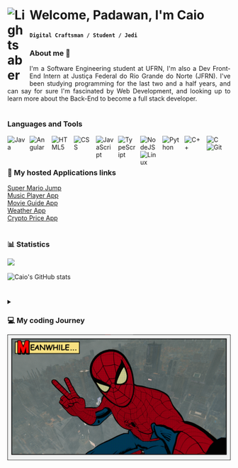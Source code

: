# Welcome, Padawan, I'm Caio <img align="left" alt="Lightsaber" width="40px" style="padding-right: 10px;" src="https://img.icons8.com/color/480/null/lightsaber.png"/>

**`Digital Craftsman / Student / Jedi`**
<h3> About me 👔 </h3>

<p style="text-align: justify">
  I'm a Software Engineering student at UFRN, I'm also a Dev Front-End Intern at Justiça Federal do Rio Grande do Norte (JFRN). I've been studying programming for the last two and a half years, and can say for sure I'm fascinated by Web Development, and looking up to learn more about the Back-End to become a full stack developer.
</p>


#

### Languages and Tools
<img align="left" alt="Java" width="40px" style="padding-right: 10px;" src="https://cdn.jsdelivr.net/gh/devicons/devicon/icons/java/java-original.svg"/>
<img align="left" alt="Angular" width="40px" style="padding-right: 10px;" src="https://cdn.jsdelivr.net/gh/devicons/devicon/icons/angularjs/angularjs-plain.svg"/>
<img align="left" alt="HTML5" width="40px" style="padding-right: 10px;" src="https://cdn.jsdelivr.net/gh/devicons/devicon/icons/html5/html5-original.svg"/>
<img align="left" alt="CSS" width="40px" style="padding-right: 10px;" src="https://cdn.jsdelivr.net/gh/devicons/devicon/icons/css3/css3-original.svg"/>
<img align="left" alt="JavaScript" width="40px" style="padding-right: 10px;" src="https://cdn.jsdelivr.net/gh/devicons/devicon/icons/javascript/javascript-plain.svg"/>
<img align="left" alt="TypeScript" width="40px" style="padding-right: 10px;" src="https://cdn.jsdelivr.net/gh/devicons/devicon/icons/typescript/typescript-plain.svg" />
<img align="left" alt="NodeJS" width="40px" style="padding-right: 10px;" src="https://cdn.jsdelivr.net/gh/devicons/devicon/icons/nodejs/nodejs-original.svg" />
<img align="left" alt="Python" width="40px" style="padding-right: 10px;" src="https://cdn.jsdelivr.net/gh/devicons/devicon/icons/python/python-original.svg" />   
<img align="left" alt="C++" width="40px" style="padding-right: 10px;" src="https://cdn.jsdelivr.net/gh/devicons/devicon/icons/cplusplus/cplusplus-original.svg"/>
<img align="left" alt="C" width="40px" style="padding-right: 10px;" src="https://cdn.jsdelivr.net/gh/devicons/devicon/icons/c/c-original.svg" />
<img align="left" alt="Git" width="40px" style="padding-right: 10px;" src="https://cdn.jsdelivr.net/gh/devicons/devicon/icons/git/git-original.svg" />
<img align="left" alt="Linux" width="40px" style="padding-right: 10px;" src="https://cdn.jsdelivr.net/gh/devicons/devicon/icons/linux/linux-original.svg" />

<br>
<br>

#
### 🔗 My hosted Applications links
[Super Mario Jump](https://caiovitordm.github.io/Super-Mario-Jump/index.html)<br>
[Music Player App](https://caiovitordm.github.io/Music-Player-App/index.html)<br>
[Movie Guide App](https://caiovitordm.github.io/Movie-Guide-App/Movie%20Guide%20App/index.html)<br>
[Weather App](https://caiovitordm.github.io/Weather-App/Weather%20app/index.html)<br>
[Crypto Price App](https://caiovitordm.github.io/Crypto-Price-App/Crypto%20Price%20App/index.html)

#



### 📊 Statistics
<img width="300" src="https://github-readme-stats.vercel.app/api/top-langs/?username=CaioVitorDM&layout=compact&theme=dark">

![Caio's GitHub stats](https://github-readme-stats-sigma-five.vercel.app/api?username=CaioVitorDM&show_icons=true&theme=dracula)


#

<details align="left">
  <summary><h3>💻 My coding Journey</h3></summary>
  <p style="text-align: justify">
  I started coding since 2021, that was when I began my Software Engineering Journey. At the beginning, it was actually pretty difficult, since I didn't have any base at programming. So, the college began and at first, I learned Python on the first semester, the basics of programming like variables declaration, functions, etc. Then, I learned C, with C came memory management, structs, vectors, etc. And then came the great breakthrough, C++ changed my whole life as programmer, it was when I first met OOP and fell in love with it, with C++ I increased even more my developer's skills, working with OOP, data structures, librarys and started developing my first projects. In the middle time of all of this, I've also developed projects using IoT tools, such as ESP32 and Raspberry PI, some of them using NodeRED.
  <br>
  <br>
  In 2022, I was accepted in a Dev Internship at Justiça Federal do Rio Grande do Norte. There, I started learning Angular, HTML5, JavaScript, Java, Typescript, CSS and got better at my Git Versioning. And then, at 2023 I started studying Java at college, for a class called "Programming Language 2", working more with classes creation, packages, class methods, abstract classes, interfaces, etc.
  <br>
  <br>
  It hasn't been an easy journey, since I didn't know a single thing about programming two years ago. But that's the padawan journey, right? We train and get better until we're good enough, that's my goal.
  </p>
</details>

<img src="spider-banner.png">
         

